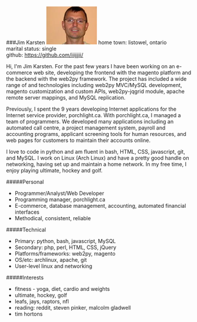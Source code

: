 ###Jim Karsten
![Alt](/static/jimk.jpg)
home town: listowel, ontario  
marital status: single  
github:  https://github.com/iiijjjii/

Hi, I'm Jim Karsten. For the past few years I have been working on an
e-commerce web site, developing the frontend with the magento platform and the
backend with the web2py framework. The project has included a wide range of and
technologies including web2py MVC/MySQL development, magento customization and
custom APIs, web2py-jqgrid module, apache remote server mappings, and MySQL
replication.

Previously, I spent the 9 years developing Internet applications for the
Internet service provider, porchlight.ca. With porchlight.ca, I managed a team
of programmers. We developed many applications including an automated call
centre, a project management system, payroll and accounting programs, applicant
screening tools for human resources, and web pages for customers to maintain
their accounts online.

I love to code in python and am fluent in bash, HTML, CSS, javascript, git, and
MySQL. I work on Linux (Arch Linux) and have a pretty good handle on networking,
having set up and maintain a home network. In my free time, I enjoy playing
ultimate, hockey and golf.

#####Personal
* Programmer/Analyst/Web Developer
* Programming manager, porchlight.ca
* E-commerce, database management, accounting, automated financial interfaces
* Methodical, consistent, reliable

#####Technical
* Primary: python, bash, javascript, MySQL
* Secondary: php, perl, HTML, CSS, jQuery
* Platforms/frameworks: web2py, magento
* OS/etc: archlinux, apache, git
* User-level linux and networking

#####Interests
* fitness - yoga, diet, cardio and weights
* ultimate, hockey, golf
* leafs, jays, raptors, nfl
* reading: reddit, steven pinker, malcolm gladwell
* tim hortons
